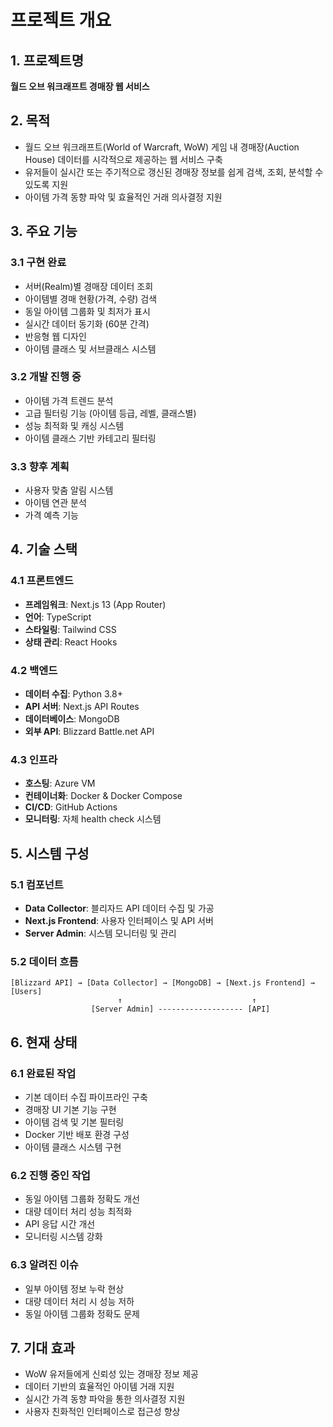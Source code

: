 # 프로젝트 개요

## 1. 프로젝트명
**월드 오브 워크래프트 경매장 웹 서비스**

## 2. 목적
- 월드 오브 워크래프트(World of Warcraft, WoW) 게임 내 경매장(Auction House) 데이터를 시각적으로 제공하는 웹 서비스 구축
- 유저들이 실시간 또는 주기적으로 갱신된 경매장 정보를 쉽게 검색, 조회, 분석할 수 있도록 지원
- 아이템 가격 동향 파악 및 효율적인 거래 의사결정 지원

## 3. 주요 기능
### 3.1 구현 완료
- 서버(Realm)별 경매장 데이터 조회
- 아이템별 경매 현황(가격, 수량) 검색
- 동일 아이템 그룹화 및 최저가 표시
- 실시간 데이터 동기화 (60분 간격)
- 반응형 웹 디자인
- 아이템 클래스 및 서브클래스 시스템

### 3.2 개발 진행 중
- 아이템 가격 트렌드 분석
- 고급 필터링 기능 (아이템 등급, 레벨, 클래스별)
- 성능 최적화 및 캐싱 시스템
- 아이템 클래스 기반 카테고리 필터링

### 3.3 향후 계획
- 사용자 맞춤 알림 시스템
- 아이템 연관 분석
- 가격 예측 기능

## 4. 기술 스택
### 4.1 프론트엔드
- **프레임워크**: Next.js 13 (App Router)
- **언어**: TypeScript
- **스타일링**: Tailwind CSS
- **상태 관리**: React Hooks

### 4.2 백엔드
- **데이터 수집**: Python 3.8+
- **API 서버**: Next.js API Routes
- **데이터베이스**: MongoDB
- **외부 API**: Blizzard Battle.net API

### 4.3 인프라
- **호스팅**: Azure VM
- **컨테이너화**: Docker & Docker Compose
- **CI/CD**: GitHub Actions
- **모니터링**: 자체 health check 시스템

## 5. 시스템 구성
### 5.1 컴포넌트
- **Data Collector**: 블리자드 API 데이터 수집 및 가공
- **Next.js Frontend**: 사용자 인터페이스 및 API 서버
- **Server Admin**: 시스템 모니터링 및 관리

### 5.2 데이터 흐름
```
[Blizzard API] → [Data Collector] → [MongoDB] → [Next.js Frontend] → [Users]
                        ↑                             ↑
                  [Server Admin] ------------------- [API]
```

## 6. 현재 상태
### 6.1 완료된 작업
- 기본 데이터 수집 파이프라인 구축
- 경매장 UI 기본 기능 구현
- 아이템 검색 및 기본 필터링
- Docker 기반 배포 환경 구성
- 아이템 클래스 시스템 구현

### 6.2 진행 중인 작업
- 동일 아이템 그룹화 정확도 개선
- 대량 데이터 처리 성능 최적화
- API 응답 시간 개선
- 모니터링 시스템 강화

### 6.3 알려진 이슈
- 일부 아이템 정보 누락 현상
- 대량 데이터 처리 시 성능 저하
- 동일 아이템 그룹화 정확도 문제

## 7. 기대 효과
- WoW 유저들에게 신뢰성 있는 경매장 정보 제공
- 데이터 기반의 효율적인 아이템 거래 지원
- 실시간 가격 동향 파악을 통한 의사결정 지원
- 사용자 친화적인 인터페이스로 접근성 향상 